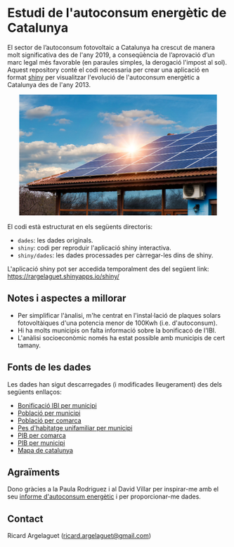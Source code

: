 # Estudi de l'autoconsum energètic de Catalunya

El sector de l’autoconsum fotovoltaic a Catalunya ha crescut de manera molt significativa des de l'any 2019, a conseqüència de l’aprovació d’un marc legal més favorable (en paraules simples, la derogació l'impost al sol).  Aquest repository conté el codi necessaria per crear una aplicació en format [shiny](https://shiny.rstudio.com/) per visualitzar l'evolució de l'autoconsum energètic a Catalunya des de l'any 2013.


<p align="center"> 
<img src="shiny/dades/plaques_solars_imatge.jpg" width="450" height="275"/>
</p>

El codi està estructurat en els següents directoris:  
- `dades`: les dades originals.  
- `shiny`: codi per reproduir l'aplicació shiny interactiva.  
- `shiny/dades`: les dades processades per càrregar-les dins de shiny.  

L'aplicació shiny pot ser accedida temporalment des del següent link: https://rargelaguet.shinyapps.io/shiny/

Notes i aspectes a millorar
-------

- Per simplificar l'ànalisi, m'he centrat en l'instal·lació de plaques solars fotovoltàiques d'una potencia menor de 100Kwh (i.e. d'autoconsum).  
- Hi ha molts municipis on falta informació sobre la bonificacó de l'IBI.  
- L'anàlisi socioeconòmic només ha estat possible amb municipis de cert tamany.  

Fonts de les dades
-------
Les dades han sigut descarregades (i modificades lleugerament) des dels següents enllaços:  
- [Bonificació IBI per municipi](http://icaen.gencat.cat/ca/energia/autoconsum/autoconsum-fotovoltaic/cercador-de-municipis-amb-bonificacions-per-a-lautoconsum/)  
- [Població per municipi](https://analisi.transparenciacatalunya.cat/en/Demografia/Poblaci-de-Catalunya-per-municipi-rang-d-edat-i-se/b4rr-d25b)  
- [Població per comarca](https://www.idescat.cat/pub/?id=aec&n=249&lang=es)  
- [Pes d'habitatge unifamiliar per municipi](https://www.idescat.cat/pub/?id=censph&n=308&by=mun&t=200100)
- [PIB per comarca](https://www.idescat.cat/pub/?id=aec&n=358)  
- [PIB per municipi](https://www.idescat.cat/pub/?id=pibc&n=13830&by=mun&t=201800)
- [Mapa de catalunya](https://territori.gencat.cat/ca/06_territori_i_urbanisme/observatori_territori/mapa_urbanistic_de_catalunya/serveis_web_i_dades_obertes/descarrega-de-dades/format-shapefile-shp/)  


Agraïments
-------
Dono gràcies a la Paula Rodriguez i al David Villar per inspirar-me amb el seu [informe d'autoconsum energètic](http://icaen.gencat.cat/web/.content/10_ICAEN/17_publicacions_informes/08_guies_informes_estudis/informes_i_estudis/arxius/20200831_InformeAutoconsumFV.pdf) i per proporcionar-me dades.

Contact
-------
Ricard Argelaguet (ricard.argelaguet@gmail.com)


